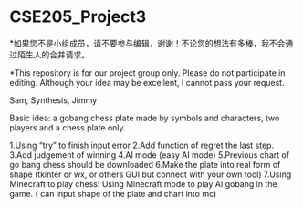 # CSE205_Project3
*如果您不是小组成员，请不要参与编辑，谢谢！不论您的想法有多棒，我不会通过陌生人的合并请求。

*This repository is for our project group only. Please do not participate in editing. Although your idea may be excellent, I cannot pass your request.

Sam, Synthesis, Jimmy

Basic idea: a gobang chess plate made by symbols and characters, two players and a chess plate only.

1.Using “try” to finish input error
2.Add function of regret the last step.
3.Add judgement of winning
4.AI mode (easy AI mode)
5.Previous chart of go bang chess should be downloaded
6.Make the plate into real form of shape (tkinter or wx, or others GUI but connect with your own tool)
7.Using Minecraft to play chess! Using Minecraft mode to play AI gobang in the game. ( can input shape of the plate and chart into mc)
